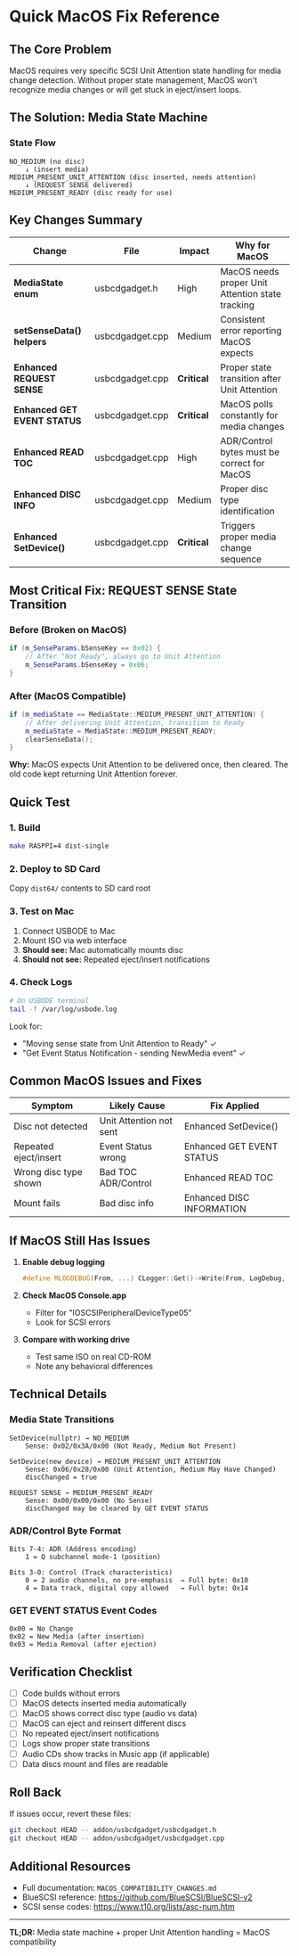 # Quick MacOS Fix Reference

## The Core Problem
MacOS requires very specific SCSI Unit Attention state handling for media change detection. Without proper state management, MacOS won't recognize media changes or will get stuck in eject/insert loops.

## The Solution: Media State Machine

### State Flow
```
NO_MEDIUM (no disc)
    ↓ (insert media)
MEDIUM_PRESENT_UNIT_ATTENTION (disc inserted, needs attention)
    ↓ (REQUEST SENSE delivered)
MEDIUM_PRESENT_READY (disc ready for use)
```

## Key Changes Summary

| Change | File | Impact | Why for MacOS |
|--------|------|--------|---------------|
| **MediaState enum** | usbcdgadget.h | High | MacOS needs proper Unit Attention state tracking |
| **setSenseData() helpers** | usbcdgadget.cpp | Medium | Consistent error reporting MacOS expects |
| **Enhanced REQUEST SENSE** | usbcdgadget.cpp | **Critical** | Proper state transition after Unit Attention |
| **Enhanced GET EVENT STATUS** | usbcdgadget.cpp | **Critical** | MacOS polls constantly for media changes |
| **Enhanced READ TOC** | usbcdgadget.cpp | High | ADR/Control bytes must be correct for MacOS |
| **Enhanced DISC INFO** | usbcdgadget.cpp | Medium | Proper disc type identification |
| **Enhanced SetDevice()** | usbcdgadget.cpp | **Critical** | Triggers proper media change sequence |

## Most Critical Fix: REQUEST SENSE State Transition

### Before (Broken on MacOS)
```cpp
if (m_SenseParams.bSenseKey == 0x02) {
    // After "Not Ready", always go to Unit Attention
    m_SenseParams.bSenseKey = 0x06;
}
```

### After (MacOS Compatible)
```cpp
if (m_mediaState == MediaState::MEDIUM_PRESENT_UNIT_ATTENTION) {
    // After delivering Unit Attention, transition to Ready
    m_mediaState = MediaState::MEDIUM_PRESENT_READY;
    clearSenseData();
}
```

**Why:** MacOS expects Unit Attention to be delivered once, then cleared. The old code kept returning Unit Attention forever.

## Quick Test

### 1. Build
```bash
make RASPPI=4 dist-single
```

### 2. Deploy to SD Card
Copy `dist64/` contents to SD card root

### 3. Test on Mac
1. Connect USBODE to Mac
2. Mount ISO via web interface
3. **Should see:** Mac automatically mounts disc
4. **Should not see:** Repeated eject/insert notifications

### 4. Check Logs
```bash
# On USBODE terminal
tail -f /var/log/usbode.log
```

Look for:
- "Moving sense state from Unit Attention to Ready" ✓
- "Get Event Status Notification - sending NewMedia event" ✓

## Common MacOS Issues and Fixes

| Symptom | Likely Cause | Fix Applied |
|---------|--------------|-------------|
| Disc not detected | Unit Attention not sent | Enhanced SetDevice() |
| Repeated eject/insert | Event Status wrong | Enhanced GET EVENT STATUS |
| Wrong disc type shown | Bad TOC ADR/Control | Enhanced READ TOC |
| Mount fails | Bad disc info | Enhanced DISC INFORMATION |

## If MacOS Still Has Issues

1. **Enable debug logging**
   ```cpp
   #define MLOGDEBUG(From, ...) CLogger::Get()->Write(From, LogDebug, __VA_ARGS__)
   ```

2. **Check MacOS Console.app**
   - Filter for "IOSCSIPeripheralDeviceType05"
   - Look for SCSI errors

3. **Compare with working drive**
   - Test same ISO on real CD-ROM
   - Note any behavioral differences

## Technical Details

### Media State Transitions
```
SetDevice(nullptr) → NO_MEDIUM
    Sense: 0x02/0x3A/0x00 (Not Ready, Medium Not Present)

SetDevice(new_device) → MEDIUM_PRESENT_UNIT_ATTENTION
    Sense: 0x06/0x28/0x00 (Unit Attention, Medium May Have Changed)
    discChanged = true

REQUEST SENSE → MEDIUM_PRESENT_READY
    Sense: 0x00/0x00/0x00 (No Sense)
    discChanged may be cleared by GET EVENT STATUS
```

### ADR/Control Byte Format
```
Bits 7-4: ADR (Address encoding)
    1 = Q subchannel mode-1 (position)

Bits 3-0: Control (Track characteristics)
    0 = 2 audio channels, no pre-emphasis  → Full byte: 0x10
    4 = Data track, digital copy allowed   → Full byte: 0x14
```

### GET EVENT STATUS Event Codes
```
0x00 = No Change
0x02 = New Media (after insertion)
0x03 = Media Removal (after ejection)
```

## Verification Checklist

- [ ] Code builds without errors
- [ ] MacOS detects inserted media automatically
- [ ] MacOS shows correct disc type (audio vs data)
- [ ] MacOS can eject and reinsert different discs
- [ ] No repeated eject/insert notifications
- [ ] Logs show proper state transitions
- [ ] Audio CDs show tracks in Music app (if applicable)
- [ ] Data discs mount and files are readable

## Roll Back

If issues occur, revert these files:
```bash
git checkout HEAD -- addon/usbcdgadget/usbcdgadget.h
git checkout HEAD -- addon/usbcdgadget/usbcdgadget.cpp
```

## Additional Resources

- Full documentation: `MACOS_COMPATIBILITY_CHANGES.md`
- BlueSCSI reference: https://github.com/BlueSCSI/BlueSCSI-v2
- SCSI sense codes: https://www.t10.org/lists/asc-num.htm

---
**TL;DR:** Media state machine + proper Unit Attention handling = MacOS compatibility

